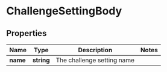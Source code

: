 # ChallengeSettingBody

## Properties

Name | Type | Description | Notes
------------ | ------------- | ------------- | -------------
**name** | **string** | The challenge setting name |
